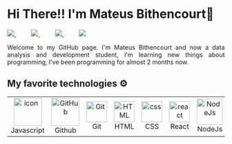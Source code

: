 <h1>Hi There!! I'm Mateus Bithencourt👋</h1> 

<a href="https://instagram.com/mateusbkk?utm_source=qr&igshid=MzNlNGNkZWQ4Mg%3D%3D">
<img src="https://img.shields.io/badge/Instagram-%23E4405F.svg?style=for-the-badge&logo=Instagram&logoColor=white">
</a>
 &nbsp;&nbsp;&nbsp;&nbsp;&nbsp;&nbsp;&nbsp;&nbsp;
<a href="https://twitter.com/Mateus1448060?t=nkCaPSw-A7IQv3FEHVd6dQ&s=08">
<img src="https://img.shields.io/badge/Twitter-%231DA1F2.svg?style=for-the-badge&logo=Twitter&logoColor=white">
</a>
&nbsp;&nbsp;&nbsp;&nbsp;&nbsp;&nbsp;&nbsp;&nbsp;
<a href="https://www.linkedin.com/in/mateus-bithencourt-49015b1a0/">
<img src="https://img.shields.io/badge/Linkedin-%231DA1F2.svg?style=for-the-badge&logo=Linkedin&logoColor=white">
</a>
&nbsp;&nbsp;&nbsp;&nbsp;&nbsp;&nbsp;&nbsp;&nbsp;
 <a href="https://wa.me/5548991243474">
<img src="https://img.shields.io/badge/WhatsApp-25D366?style=for-the-badge&logo=whatsapp&logoColor=white">
</a>

</div>
<p></p>
<p align="justify">
Welcome to my GitHub page. I'm Mateus Bithencourt and now a data analysis and development student, I'm learning new things about programming, I've been programming for almost 2 months now.

</p>

## My favorite technologies ⚙️
<table>
  <tr>
    <td align="center" width="96">
        <img src="https://techstack-generator.vercel.app/js-icon.svg" alt="icon" width="65" height="65" />
      <br>Javascript
    </td>
       <td align="center" width="96">
        <img src="https://techstack-generator.vercel.app/github-icon.svg" width="65" height="65" alt="GitHub" />
      <br>Github
    </td>
    <td align="center" width="96">
        <img src="https://skillicons.dev/icons?i=git" width="48" height="48" alt="Git" />
      <br>Git
    </td>
    <td align="center"  width="96">
        <img src="https://skillicons.dev/icons?i=html" width="48" height="48" alt="HTML" />
      <br>HTML
    </td>
    <td align="center" width="96">
        <img src="https://skillicons.dev/icons?i=css" width="48" height="48" alt="css" />
      <br>CSS
    </td>
   <td align="center" width="96">
    <img src="https://skillicons.dev/icons?i=react" width="48" height="48" alt="react"/>
    <br>React
   </td>
   <td align="center" width="96">
    <img src="https://img.shields.io/badge/Node%20js-339933?style=for-the-badge&logo=nodedotjs&logoColor=white"  width="60" height="60" alt="NodeJs"/>
    <br>NodeJs
   </td>
 </tr>
</table>
